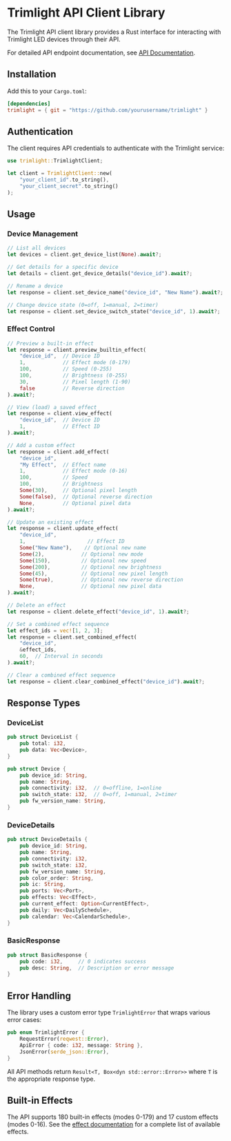 # Trimlight API Client Library

The Trimlight API client library provides a Rust interface for interacting with Trimlight LED devices through their API.

For detailed API endpoint documentation, see [API Documentation](trimlight-api.md).

## Installation

Add this to your `Cargo.toml`:

```toml
[dependencies]
trimlight = { git = "https://github.com/yourusername/trimlight" }
```

## Authentication

The client requires API credentials to authenticate with the Trimlight service:

```rust
use trimlight::TrimlightClient;

let client = TrimlightClient::new(
    "your_client_id".to_string(),
    "your_client_secret".to_string()
);
```

## Usage

### Device Management

```rust
// List all devices
let devices = client.get_device_list(None).await?;

// Get details for a specific device
let details = client.get_device_details("device_id").await?;

// Rename a device
let response = client.set_device_name("device_id", "New Name").await?;

// Change device state (0=off, 1=manual, 2=timer)
let response = client.set_device_switch_state("device_id", 1).await?;
```

### Effect Control

```rust
// Preview a built-in effect
let response = client.preview_builtin_effect(
    "device_id",  // Device ID
    1,            // Effect mode (0-179)
    100,          // Speed (0-255)
    100,          // Brightness (0-255)
    30,           // Pixel length (1-90)
    false         // Reverse direction
).await?;

// View (load) a saved effect
let response = client.view_effect(
    "device_id",  // Device ID
    1,            // Effect ID
).await?;

// Add a custom effect
let response = client.add_effect(
    "device_id",
    "My Effect",  // Effect name
    1,            // Effect mode (0-16)
    100,          // Speed
    100,          // Brightness
    Some(30),     // Optional pixel length
    Some(false),  // Optional reverse direction
    None,         // Optional pixel data
).await?;

// Update an existing effect
let response = client.update_effect(
    "device_id",
    1,                    // Effect ID
    Some("New Name"),    // Optional new name
    Some(2),            // Optional new mode
    Some(150),          // Optional new speed
    Some(200),          // Optional new brightness
    Some(45),           // Optional new pixel length
    Some(true),         // Optional new reverse direction
    None,               // Optional new pixel data
).await?;

// Delete an effect
let response = client.delete_effect("device_id", 1).await?;

// Set a combined effect sequence
let effect_ids = vec![1, 2, 3];
let response = client.set_combined_effect(
    "device_id",
    &effect_ids,
    60,  // Interval in seconds
).await?;

// Clear a combined effect sequence
let response = client.clear_combined_effect("device_id").await?;
```

## Response Types

### DeviceList

```rust
pub struct DeviceList {
    pub total: i32,
    pub data: Vec<Device>,
}

pub struct Device {
    pub device_id: String,
    pub name: String,
    pub connectivity: i32,  // 0=offline, 1=online
    pub switch_state: i32,  // 0=off, 1=manual, 2=timer
    pub fw_version_name: String,
}
```

### DeviceDetails

```rust
pub struct DeviceDetails {
    pub device_id: String,
    pub name: String,
    pub connectivity: i32,
    pub switch_state: i32,
    pub fw_version_name: String,
    pub color_order: String,
    pub ic: String,
    pub ports: Vec<Port>,
    pub effects: Vec<Effect>,
    pub current_effect: Option<CurrentEffect>,
    pub daily: Vec<DailySchedule>,
    pub calendar: Vec<CalendarSchedule>,
}
```

### BasicResponse

```rust
pub struct BasicResponse {
    pub code: i32,     // 0 indicates success
    pub desc: String,  // Description or error message
}
```

## Error Handling

The library uses a custom error type `TrimlightError` that wraps various error cases:

```rust
pub enum TrimlightError {
    RequestError(reqwest::Error),
    ApiError { code: i32, message: String },
    JsonError(serde_json::Error),
}
```

All API methods return `Result<T, Box<dyn std::error::Error>>` where `T` is the appropriate response type.

## Built-in Effects

The API supports 180 built-in effects (modes 0-179) and 17 custom effects (modes 0-16). See the [effect documentation](effects.md) for a complete list of available effects.
